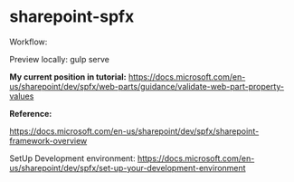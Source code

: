 # sharepoint-spfx

Workflow:

Preview locally: gulp serve

<b>My current position in tutorial:</b>
https://docs.microsoft.com/en-us/sharepoint/dev/spfx/web-parts/guidance/validate-web-part-property-values

<b>Reference:</b>

https://docs.microsoft.com/en-us/sharepoint/dev/spfx/sharepoint-framework-overview

SetUp Development environment: https://docs.microsoft.com/en-us/sharepoint/dev/spfx/set-up-your-development-environment

